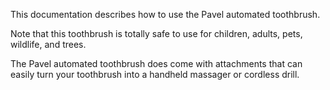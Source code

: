 This documentation describes how to use the Pavel automated
toothbrush.

Note that this toothbrush is totally safe to use for children,
adults, pets, wildlife, and trees.

The Pavel automated toothbrush does come with attachments that 
can easily turn your toothbrush into a handheld massager or cordless drill. 
